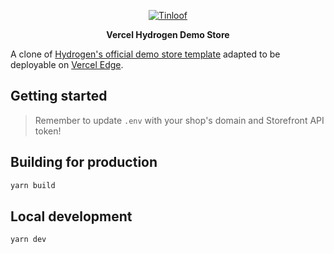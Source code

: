 <p align="center">
<a href="https://tinloof.com">
<img src="https://cdn.sanity.io/images/o5kh1pex/production/4fa933acceb4d92219736b2addbd80a203877edc-2400x736.png" alt="Tinloof" />
</a>
</p>

<p align="center">
<strong>Vercel Hydrogen Demo Store</strong>
</p>

A clone of [Hydrogen's official demo store template](https://github.com/Shopify/hydrogen/tree/2023-04/templates/demo-store) adapted to be deployable on [Vercel Edge](https://vercel.com/features/edge-functions).

## Getting started
> Remember to update `.env` with your shop's domain and Storefront API token!

## Building for production

```bash
yarn build
```

## Local development

```bash
yarn dev
```
